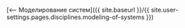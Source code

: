 [⟵ Моделирование систем]({{ site.baseurl }}/{{ site.user-settings.pages.disciplines.modeling-of-systems }})